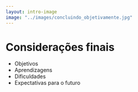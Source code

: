 ```yaml
---
layout: intro-image
image: "../images/concluindo_objetivamente.jpg"
---
```


# Considerações finais

- Objetivos
- Aprendizagens
- Dificuldades
- Expectativas para o futuro

<!-- Tu és o maior -->
